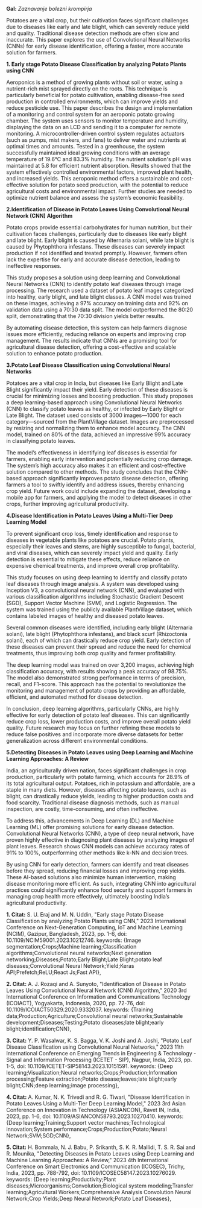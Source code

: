 **Gal:** *Zaznavanje bolezni krompirja*


Potatoes are a vital crop, but their cultivation faces significant challenges due to diseases like early and late blight, which can severely reduce yield and quality. Traditional disease detection methods are often slow and inaccurate. This paper explores the use of Convolutional Neural Networks (CNNs) for early disease identification, offering a faster, more accurate solution for farmers.


**1. Early stage Potato Disease Classification by analyzing Potato Plants using CNN**
   
Aeroponics is a method of growing plants without soil or water, using a nutrient-rich mist sprayed directly on the roots. This technique is particularly beneficial for potato cultivation, enabling disease-free seed production in controlled environments, which can improve yields and reduce pesticide use. This paper describes the design and implementation of a monitoring and control system for an aeroponic potato growing chamber. The system uses sensors to monitor temperature and humidity, displaying the data on an LCD and sending it to a computer for remote monitoring. A microcontroller-driven control system regulates actuators (such as pumps, mist makers, and fans) to deliver water and nutrients at optimal times and amounts. Tested in a greenhouse, the system successfully maintained ideal growing conditions with an average temperature of 19.6°C and 83.3% humidity. The nutrient solution's pH was maintained at 5.8 for efficient nutrient absorption. Results showed that the system effectively controlled environmental factors, improved plant health, and increased yields. This aeroponic method offers a sustainable and cost-effective solution for potato seed production, with the potential to reduce agricultural costs and environmental impact. Further studies are needed to optimize nutrient balance and assess the system’s economic feasibility.

**2.Identification of Disease in Potato Leaves Using Convolutional Neural Network (CNN) Algorithm**

Potato crops provide essential carbohydrates for human nutrition, but their cultivation faces challenges, particularly due to diseases like early blight and late blight. Early blight is caused by Alternaria solani, while late blight is caused by Phytophthora infestans. These diseases can severely impact production if not identified and treated promptly. However, farmers often lack the expertise for early and accurate disease detection, leading to ineffective responses.

This study proposes a solution using deep learning and Convolutional Neural Networks (CNN) to identify potato leaf diseases through image processing. The research used a dataset of potato leaf images categorized into healthy, early blight, and late blight classes. A CNN model was trained on these images, achieving a 97% accuracy on training data and 92% on validation data using a 70:30 data split. The model outperformed the 80:20 split, demonstrating that the 70:30 division yields better results.

By automating disease detection, this system can help farmers diagnose issues more efficiently, reducing reliance on experts and improving crop management. The results indicate that CNNs are a promising tool for agricultural disease detection, offering a cost-effective and scalable solution to enhance potato production.



**3.Potato Leaf Disease Classification using Convolutional Neural Networks**

Potatoes are a vital crop in India, but diseases like Early Blight and Late Blight significantly impact their yield. Early detection of these diseases is crucial for minimizing losses and boosting production. This study proposes a deep learning-based approach using Convolutional Neural Networks (CNN) to classify potato leaves as healthy, or infected by Early Blight or Late Blight. The dataset used consists of 3000 images—1000 for each category—sourced from the PlantVillage dataset. Images are preprocessed by resizing and normalizing them to enhance model accuracy. The CNN model, trained on 80% of the data, achieved an impressive 99% accuracy in classifying potato leaves.

The model’s effectiveness in identifying leaf diseases is essential for farmers, enabling early intervention and potentially reducing crop damage. The system’s high accuracy also makes it an efficient and cost-effective solution compared to other methods. The study concludes that the CNN-based approach significantly improves potato disease detection, offering farmers a tool to swiftly identify and address issues, thereby enhancing crop yield. Future work could include expanding the dataset, developing a mobile app for farmers, and applying the model to detect diseases in other crops, further improving agricultural productivity.


**4.Disease Identification in Potato Leaves Using a Multi-Tier Deep Learning Model**

To prevent significant crop loss, timely identification and response to diseases in vegetable plants like potatoes are crucial. Potato plants, especially their leaves and stems, are highly susceptible to fungal, bacterial, and viral diseases, which can severely impact yield and quality. Early detection is essential to mitigate these effects, reduce reliance on expensive chemical treatments, and improve overall crop profitability.

This study focuses on using deep learning to identify and classify potato leaf diseases through image analysis. A system was developed using Inception V3, a convolutional neural network (CNN), and evaluated with various classification algorithms including Stochastic Gradient Descent (SGD), Support Vector Machine (SVM), and Logistic Regression. The system was trained using the publicly available PlantVillage dataset, which contains labeled images of healthy and diseased potato leaves.

Several common diseases were identified, including early blight (Alternaria solani), late blight (Phytophthora infestans), and black scurf (Rhizoctonia solani), each of which can drastically reduce crop yield. Early detection of these diseases can prevent their spread and reduce the need for chemical treatments, thus improving both crop quality and farmer profitability.

The deep learning model was trained on over 3,200 images, achieving high classification accuracy, with results showing a peak accuracy of 98.75%. The model also demonstrated strong performance in terms of precision, recall, and F1-score. This approach has the potential to revolutionize the monitoring and management of potato crops by providing an affordable, efficient, and automated method for disease detection.

In conclusion, deep learning algorithms, particularly CNNs, are highly effective for early detection of potato leaf diseases. This can significantly reduce crop loss, lower production costs, and improve overall potato yield quality. Future research may focus on further refining these models to reduce false positives and incorporate more diverse datasets for better generalization across different environmental conditions.



**5.Detecting Diseases in Potato Leaves using Deep Learning and Machine Learning Approaches: A Review**

India, an agriculturally driven nation, faces significant challenges in crop production, particularly with potato farming, which accounts for 28.9% of its total agricultural output. Potatoes, rich in potassium and affordable, are a staple in many diets. However, diseases affecting potato leaves, such as blight, can drastically reduce yields, leading to higher production costs and food scarcity. Traditional disease diagnosis methods, such as manual inspection, are costly, time-consuming, and often ineffective.

To address this, advancements in Deep Learning (DL) and Machine Learning (ML) offer promising solutions for early disease detection. Convolutional Neural Networks (CNN), a type of deep neural network, have proven highly effective in diagnosing plant diseases by analyzing images of plant leaves. Research shows CNN models can achieve accuracy rates of 91% to 100%, outperforming other methods like k-NN and decision trees.

By using CNN for early detection, farmers can identify and treat diseases before they spread, reducing financial losses and improving crop yields. These AI-based solutions also minimize human intervention, making disease monitoring more efficient. As such, integrating CNN into agricultural practices could significantly enhance food security and support farmers in managing crop health more effectively, ultimately boosting India’s agricultural productivity.

**1. Citat:** S. U. Eraj and M. N. Uddin, "Early stage Potato Disease Classification by analyzing Potato Plants using CNN," 2023 International Conference on Next-Generation Computing, IoT and Machine Learning (NCIM), Gazipur, Bangladesh, 2023, pp. 1-6, doi: 10.1109/NCIM59001.2023.10212746. keywords: {Image segmentation;Crops;Machine learning;Classification algorithms;Convolutional neural networks;Next generation networking;Diseases;Potato;Early Blight;Late Blight;potato leaf diseases;Convolutional Neural Network;Yield;Keras API;Prefetch;ReLU;React Js;Fast API},

**2. Citat:** A. J. Rozaqi and A. Sunyoto, "Identification of Disease in Potato Leaves Using Convolutional Neural Network (CNN) Algorithm," 2020 3rd International Conference on Information and Communications Technology (ICOIACT), Yogyakarta, Indonesia, 2020, pp. 72-76, doi: 10.1109/ICOIACT50329.2020.9332037. keywords: {Training data;Production;Agriculture;Convolutional neural networks;Sustainable development;Diseases;Testing;Potato diseases;late blight;early blight;identification;CNN},

**3. Citat:** Y. P. Wasalwar, K. S. Bagga, V. K. Joshi and A. Joshi, "Potato Leaf Disease Classification using Convolutional Neural Networks," 2023 11th International Conference on Emerging Trends in Engineering & Technology - Signal and Information Processing (ICETET - SIP), Nagpur, India, 2023, pp. 1-5, doi: 10.1109/ICETET-SIP58143.2023.10151591. keywords: {Deep learning;Visualization;Neural networks;Crops;Production;Information processing;Feature extraction;Potato disease;leaves;late blight;early blight;CNN;deep learning;image processing},

**4. Citat:** A. Kumar, N. K. Trivedi and R. G. Tiwari, "Disease Identification in Potato Leaves Using a Multi-Tier Deep Learning Model," 2023 3rd Asian Conference on Innovation in Technology (ASIANCON), Ravet IN, India, 2023, pp. 1-6, doi: 10.1109/ASIANCON58793.2023.10270410. keywords: {Deep learning;Training;Support vector machines;Technological innovation;System performance;Crops;Production;Potato;Neural Network;SVM;SGD;CNN},

**5. Citat:** H. Bommala, N. J. Babu, P. Srikanth, S. K. R. Mallidi, T. S. R. Sai and R. Mounika, "Detecting Diseases in Potato Leaves using Deep Learning and Machine Learning Approaches: A Review," 2023 4th International Conference on Smart Electronics and Communication (ICOSEC), Trichy, India, 2023, pp. 788-792, doi: 10.1109/ICOSEC58147.2023.10276029. keywords: {Deep learning;Productivity;Plant diseases;Microorganisms;Convolution;Biological system modeling;Transfer learning;Agricultural Workers;Comprehensive Analysis Convolution Neural Network;Crop Yields;Deep Neural Network;Potato Leaf Diseases},

